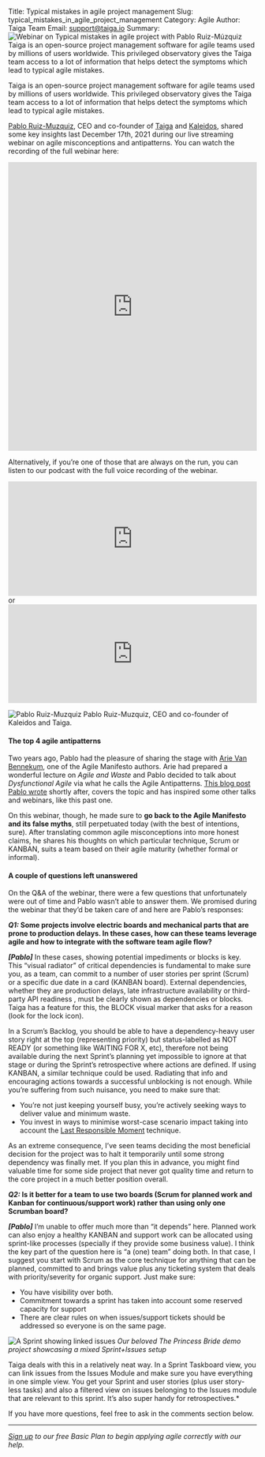 Title: Typical mistakes in agile project management
Slug: typical_mistakes_in_agile_project_management 
Category: Agile
Author: Taiga Team
Email: support@taiga.io
Summary: ![Webinar on Typical mistakes in agile project with Pablo Ruiz-Múzquiz](/images/2021-11-30_typical_mistakes_in_agile_project_management/pablo_typical_mistakes_in_agile_project_management.jpg) Taiga is an open-source project management software for agile teams used by millions of users worldwide. This privileged observatory gives the Taiga team access to a lot of information that helps detect the symptoms which lead to typical agile mistakes.


Taiga is an open-source project management software for agile teams used by millions of users worldwide. This privileged observatory gives the Taiga team access to a lot of information that helps detect the symptoms which lead to typical agile mistakes.

[Pablo Ruiz-Muzquiz](https://kaleidos.net/kaleiders/761CEC), CEO and co-founder of [Taiga](https://www.taiga.io/easyagile) and [Kaleidos](https://kaleidos.net/), shared some key insights last December 17th, 2021 during our live streaming webinar on agile misconceptions and antipatterns. You can watch the recording of the full webinar here:

<iframe width="100%" height="585" src="https://www.youtube.com/embed/4iNcdxE6n9M" title="YouTube video player" frameborder="0" allow="accelerometer; autoplay; clipboard-write; encrypted-media; gyroscope; picture-in-picture" allowfullscreen></iframe>

Alternatively, if you’re one of those that are always on the run, you can listen to our podcast with the full voice recording of the webinar.  

<iframe src="https://open.spotify.com/embed/episode/3ydQHu6c6QeJdxQo2YTuZo?utm_source=generator" width="100%" height="232" frameBorder="0" allowfullscreen="" allow="autoplay; clipboard-write; encrypted-media; fullscreen; picture-in-picture"></iframe> or 
<iframe src="https://www.ivoox.com/player_ej_78824672_6_1.html" width="100%" height="200" frameborder="0" allowfullscreen="" scrolling="no"></iframe>

![Pablo Ruiz-Muzquiz](/images/2021-11-30_typical_mistakes_in_agile_project_management/pablo_typical_mistakes_in_agile_project_management.jpg)
Pablo Ruiz-Muzquiz, CEO and co-founder of Kaleidos and Taiga.

#### **The top 4 agile antipatterns**
Two years ago, Pablo had the pleasure of sharing the stage with [Arie Van Bennekum](https://arievanbennekum.com/talks), one of the Agile Manifesto authors. Arie had prepared a wonderful lecture on *Agile and Waste* and Pablo decided to talk about *Dysfunctional Agile* via what he calls the Agile Antipatterns. [This blog post Pablo wrote](https://blog.taiga.io/four-agile-antipatterns-and-a-big-fat-lie.html) shortly after, covers the topic and has inspired some other talks and webinars, like this past one.


On this webinar, though, he made sure to **go back to the Agile Manifesto and its false myths**, still perpetuated today (with the best of intentions, sure). After translating common agile misconceptions into more honest claims, he shares his thoughts on which particular technique, Scrum or KANBAN, suits a team based on their agile maturity (whether formal or informal).

#### **A couple of questions left unanswered**
On the Q&A of the webinar, there were a few questions that unfortunately were out of time and Pablo wasn’t able to answer them. We promised during the webinar that they’d be taken care of and here are Pablo’s responses: 

***Q1:* Some projects involve electric boards and mechanical parts that are prone to production delays. In these cases, how can these teams leverage agile and how to integrate with the software team agile flow?**

***[Pablo]*** In these cases, showing potential impediments or blocks is key. This “visual radiator” of critical dependencies is fundamental to make sure you, as a team, can commit to a number of user stories per sprint (Scrum) or a specific due date in a card (KANBAN board). External dependencies, whether they are production delays, late infrastructure availability or third-party API readiness , must be clearly shown as dependencies or blocks. Taiga has a feature for this, the BLOCK visual marker that asks for a reason (look for the lock icon).

In a Scrum’s Backlog, you should be able to have a dependency-heavy user story right at the top (representing priority) but status-labelled as NOT READY (or something like WAITING FOR X, etc), therefore not being available during the next Sprint’s planning yet impossible to ignore at that stage or during the Sprint’s retrospective where actions are defined. If using KANBAN, a similar technique could be used.
Radiating that info and encouraging actions towards a successful unblocking is not enough. While you’re suffering from such nuisance, you need to make sure that:

- You’re not just keeping yourself busy, you’re actively seeking ways to deliver value and minimum waste.
- You invest in ways to minimise worst-case scenario impact taking into account the [Last Responsible Moment](https://blog.codinghorror.com/the-last-responsible-moment/) technique.

As an extreme consequence, I’ve seen teams deciding the most beneficial decision for the project was to halt it temporarily until some strong dependency was finally met. If you plan this in advance, you might find valuable time for some side project that never got quality time and return to the core project in a much better position overall.


***Q2:* Is it better for a team to use two boards (Scrum for planned work and Kanban for continuous/support work) rather than using only one Scrumban board?**

***[Pablo]*** I’m unable to offer much more than “it depends” here. Planned work can also enjoy a healthy KANBAN and support work can be allocated using sprint-like processes (specially if they provide some business value). I think the key part of the question here is “a (one) team” doing both. In that case, I suggest you start with Scrum as the core technique for anything that can be planned, committed to and brings value plus any ticketing system that deals with priority/severity for organic support. Just make sure:

- You have visibility over both.
- Commitment towards a sprint has taken into account some reserved capacity for support
- There are clear rules on when issues/support tickets should be addressed so everyone is on the same page.

![A Sprint showing linked issues](/images/2021-11-30_typical_mistakes_in_agile_project_management/taskboard_issues.jpg)
*Our beloved The Princess Bride demo project showcasing a mixed Sprint+Issues setup*

Taiga deals with this in a relatively neat way. In a Sprint Taskboard view, you can link issues from the Issues Module and make sure you have everything in one simple view. You get your Sprint and user stories (plus user story-less tasks) and also a filtered view on issues belonging to the Issues module that are relevant to this sprint. It’s also super handy for retrospectives.*


If you have more questions, feel free to ask in the comments section below. 

---

*[Sign up](https://www.taiga.io/easyagile) to our free Basic Plan to begin applying agile correctly with our help.*
